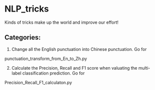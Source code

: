 # NLP_tricks
Kinds of tricks make up the world and improve our effort!

## Categories:
1. Change all the English punctuation into Chinese punctuation. Go for

punctuation_transform_from_En_to_Zh.py

2. Calculate the Precision, Recall and F1 score when valuating the multi-label classification prediction. Go for

Precision_Recall_F1_calculaton.py
